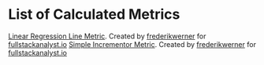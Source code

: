 # List of Calculated Metrics
[Linear Regression Line Metric](Calculated%20Metrics/Linear%20Regression%20Line.md). Created by [frederikwerner](https://github.com/frederikwerner) for [fullstackanalyst.io](https://www.fullstackanalyst.io/?r=g)
[Simple Incrementor Metric](Calculated%20Metrics/Simple%20Incrementor.md). Created by [frederikwerner](https://github.com/frederikwerner) for [fullstackanalyst.io](https://www.fullstackanalyst.io/?r=g)